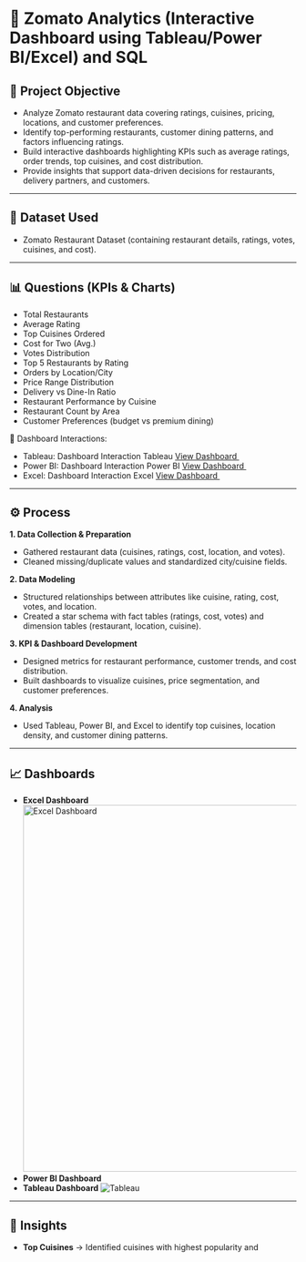 # 🍴 Zomato Analytics (Interactive Dashboard using Tableau/Power BI/Excel) and SQL

## 📌 Project Objective
- Analyze Zomato restaurant data covering ratings, cuisines, pricing, locations, and customer preferences.  
- Identify top-performing restaurants, customer dining patterns, and factors influencing ratings.  
- Build interactive dashboards highlighting KPIs such as average ratings, order trends, top cuisines, and cost distribution.  
- Provide insights that support data-driven decisions for restaurants, delivery partners, and customers.  

---

## 📂 Dataset Used
- Zomato Restaurant Dataset (containing restaurant details, ratings, votes, cuisines, and cost).  

---

## 📊 Questions (KPIs & Charts)
- Total Restaurants  
- Average Rating  
- Top Cuisines Ordered  
- Cost for Two (Avg.)  
- Votes Distribution  
- Top 5 Restaurants by Rating  
- Orders by Location/City  
- Price Range Distribution  
- Delivery vs Dine-In Ratio  
- Restaurant Performance by Cuisine  
- Restaurant Count by Area  
- Customer Preferences (budget vs premium dining)  

📌 Dashboard Interactions:  
- Tableau: Dashboard Interaction Tableau <a href="https://github.com/GururajAngadi/Zomato-Analytics/blob/main/Tabalue%20Daashboard.png"> View Dashboard </a> 
- Power BI: Dashboard Interaction Power BI <a href="https://github.com/GururajAngadi/Zomato-Analytics/blob/main/PBI%20Dashboard.png"> View Dashboard </a> 
- Excel: Dashboard Interaction Excel <a href="https://github.com/GururajAngadi/Zomato-Analytics/blob/main/Excel%20Dashboard.png"> View Dashboard </a> 

---

## ⚙️ Process
**1. Data Collection & Preparation**  
- Gathered restaurant data (cuisines, ratings, cost, location, and votes).  
- Cleaned missing/duplicate values and standardized city/cuisine fields.  

**2. Data Modeling**  
- Structured relationships between attributes like cuisine, rating, cost, votes, and location.  
- Created a star schema with fact tables (ratings, cost, votes) and dimension tables (restaurant, location, cuisine).  

**3. KPI & Dashboard Development**  
- Designed metrics for restaurant performance, customer trends, and cost distribution.  
- Built dashboards to visualize cuisines, price segmentation, and customer preferences.  

**4. Analysis**  
- Used Tableau, Power BI, and Excel to identify top cuisines, location density, and customer dining patterns.  

---

## 📈 Dashboards
- **Excel Dashboard** <img width="1838" height="644" alt="Excel Dashboard" src="https://github.com/user-attachments/assets/58fbcb3a-832d-4136-a03a-4a486cad6488" />
- **Power BI Dashboard**  
- **Tableau Dashboard** ![Tableau](your-link-here)  

---

## 🔑 Insights
- **Top Cuisines** → Identified cuisines with highest popularity and
